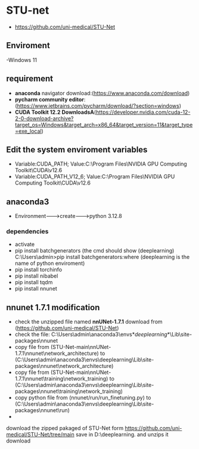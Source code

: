 # STU-net 
- https://github.com/uni-medical/STU-Net

## Enviroment
-Windows 11

## requirement
- **anaconda** navigator download:(https://www.anaconda.com/download)
- **pycharm community editor**:(https://www.jetbrains.com/pycharm/download/?section=windows)
- **CUDA Toolkit 12.2 DownloadsA**(https://developer.nvidia.com/cuda-12-2-0-download-archive?target_os=Windows&target_arch=x86_64&target_version=11&target_type=exe_local)


## Edit the system enviroment variables
- Variable:CUDA_PATH; Value:C:\Program Files\NVIDIA GPU Computing Toolkit\CUDA\v12.6
- Variable:CUDA_PATH_V12_6; Value:C:\Program Files\NVIDIA GPU Computing Toolkit\CUDA\v12.6


## anaconda3
- Environment--->create--->python 3.12.8
### dependencies
- activate <your python>
- pip install batchgenerators (the cmd should show (deeplearning) C:\Users\admin>pip install batchgenerators:where (deeplearning is the name of python enviroment)
- pip install torchinfo
- pip install nibabel
- pip install tqdm
- pip install nnunet

## nnunet 1.7.1 modification 
- check the unzipped file named **nnUNet-1.7.1** download from (https://github.com/uni-medical/STU-Net)
- check the file: C:\Users\admin\anaconda3\envs\**deeplearning**\Lib\site-packages\nnunet
- copy file from (STU-Net-main\nnUNet-1.7.1\nnunet\network_architecture) to (C:\Users\admin\anaconda3\envs\deeplearning\Lib\site-packages\nnunet\network_architecture)
- copy file from (STU-Net-main\nnUNet-1.7.1\nnunet\training\network_training) to (C:\Users\admin\anaconda3\envs\deeplearning\Lib\site-packages\nnunet\training\network_training)
- copy python file from (nnunet/run/run_finetuning.py) to (C:\Users\admin\anaconda3\envs\deeplearning\Lib\site-packages\nnunet\run)
- 

















download the zipped pakaged of STU-Net form https://github.com/uni-medical/STU-Net/tree/main
save in D:\deeplearning. and unzips it
download



